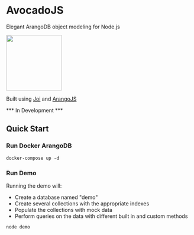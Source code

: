 # AvocadoJS
Elegant ArangoDB object modeling for Node.js

<img src="https://image.flaticon.com/icons/svg/835/835420.svg" width="150px">

Built using [Joi](https://github.com/hapijs/joi) and [ArangoJS](https://github.com/arangodb/arangojs)

*** In Development ***

## Quick Start

### Run Docker ArangoDB

```
docker-compose up -d
```

### Run Demo

Running the demo will:

- Create a database named "demo"
- Create several collections with the appropriate indexes
- Populate the collections with mock data
- Perform queries on the data with different built in and custom methods

```
node demo
```